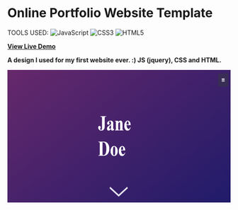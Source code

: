# Online Portfolio Website Template

TOOLS USED: ![JavaScript](https://img.shields.io/badge/javascript-%23323330.svg?style=for-the-badge&logo=javascript&logoColor=%23F7DF1E)
![CSS3](https://img.shields.io/badge/css3-%231572B6.svg?style=for-the-badge&logo=css3&logoColor=white)
![HTML5](https://img.shields.io/badge/html5-%23E34F26.svg?style=for-the-badge&logo=html5&logoColor=white)

<b> <a href="https://lauratoro.art/demos/portfolio-template.html"> View Live Demo <a><b>
  
A design I used for my first website ever. :)
JS (jquery), CSS and HTML.

  <img src="onload_layout.PNG" alt="preview_onload"  width="600" height="300">
